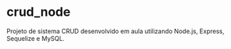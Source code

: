 # crud_node
Projeto de sistema CRUD desenvolvido em aula utilizando Node.js, Express, Sequelize e MySQL.
